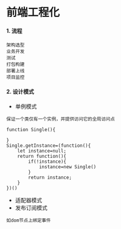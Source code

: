# 前端工程化

#### 1. 流程

```
架构选型
业务开发
测试
打包构建
部署上线
项目监控
```



#### 2. 设计模式

- 单例模式

```
保证一个类仅有一个实例，并提供访问它的全局访问点

function Single(){

}
Single.getInstance=(function(){
	let instance=null;
	return function(){
		if(!instance){
			instance=new Single()
		}
		return instance;
	}
})()
```

- 适配器模式
- 发布订阅模式

```
如dom节点上绑定事件
```

